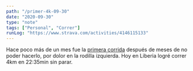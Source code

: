 ```yaml
---
path: "/primer-4k-09-30"
date: "2020-09-30"
type: "note"
tags: ["Personal", "Correr"]
runLog: "https://www.strava.com/activities/4146115133"
---
```


Hace poco más de un mes fue la [primera corrida](/note/primera-corrida-08-27) después de meses de no poder hacerlo, por dolor en la rodilla izquierda. Hoy en Liberia logré correr 4km en 22:35min sin parar.
